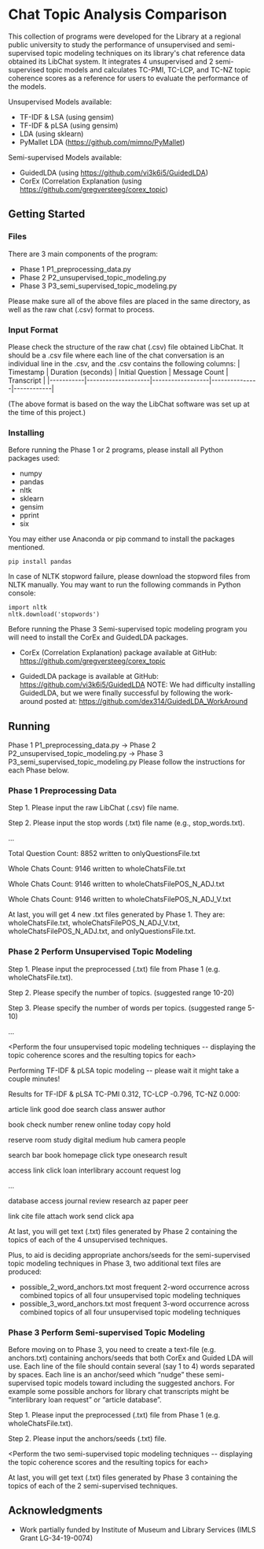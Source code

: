 # Chat Topic Analysis Comparison
This collection of programs were developed for the Library at a regional public university to study the performance of unsupervised and semi-supervised topic modeling techniques on its library's chat reference data obtained its LibChat system. It integrates 4 unsupervised and 2 semi-supervised topic models and calculates TC-PMI, TC-LCP, and TC-NZ topic coherence scores as a reference for users to evaluate the performance of the models.

Unsupervised Models available:
* TF-IDF & LSA  (using gensim)
* TF-IDF & pLSA (using gensim)
* LDA (using sklearn)
* PyMallet LDA (https://github.com/mimno/PyMallet)

Semi-supervised Models available:
* GuidedLDA (using https://github.com/vi3k6i5/GuidedLDA)
* CorEx (Correlation Explanation (using https://github.com/gregversteeg/corex_topic)

## Getting Started

### Files

There are 3 main components of the program:
* Phase 1 P1_preprocessing_data.py
* Phase 2 P2_unsupervised_topic_modeling.py
* Phase 3 P3_semi_supervised_topic_modeling.py

Please make sure all of the above files are placed in the same directory, as well as the raw chat (.csv) format to process.

### Input Format

Please check the structure of the raw chat (.csv) file obtained LibChat.  It should be a .csv file where each line of the chat conversation is an individual line in the .csv, and the .csv contains the following columns:
| Timestamp | Duration (seconds) | Initial Question | Message Count | Transcript |
|-----------|--------------------|------------------|---------------|------------|

(The above format is based on the way the LibChat software was set up at the time of this project.)

### Installing

Before running the Phase 1 or 2 programs, please install all Python packages used:

* numpy
* pandas
* nltk
* sklearn
* gensim
* pprint
* six

You may either use Anaconda or pip command to install the packages mentioned.

```
pip install pandas
```

In case of NLTK stopword failure, please download the stopword files from NLTK manually. You may want to run the following commands in Python console:

```
import nltk
nltk.download('stopwords')
```
Before running the Phase 3 Semi-supervised topic modeling program you will need to install the CorEx and GuidedLDA packages.

* CorEx (Correlation Explanation) package available at GitHub:
    https://github.com/gregversteeg/corex_topic

* GuidedLDA package is available at GitHub:
    https://github.com/vi3k6i5/GuidedLDA
    NOTE:  We had difficulty installing GuidedLDA, but we were finally successful
    by following the work-around posted at:
    https://github.com/dex314/GuidedLDA_WorkAround

## Running

Phase 1 P1_preprocessing_data.py  -> Phase 2 P2_unsupervised_topic_modeling.py -> Phase 3 P3_semi_supervised_topic_modeling.py
Please follow the instructions for each Phase below.

### Phase 1 Preprocessing Data

Step 1. Please input the raw LibChat (.csv) file name.

Step 2. Please input the stop words (.txt) file name (e.g., stop_words.txt).

...

Total Question Count: 8852 written to onlyQuestionsFile.txt

Whole Chats Count: 9146 written to wholeChatsFile.txt

Whole Chats Count: 9146 written to wholeChatsFilePOS_N_ADJ.txt

Whole Chats Count: 9146 written to wholeChatsFilePOS_N_ADJ_V.txt

At last, you will get 4 new .txt files generated by Phase 1.  They are: wholeChatsFile.txt, wholeChatsFilePOS_N_ADJ_V.txt, 
wholeChatsFilePOS_N_ADJ.txt, and onlyQuestionsFile.txt.

### Phase 2 Perform Unsupervised Topic Modeling

Step 1. Please input the preprocessed (.txt) file from Phase 1 (e.g. wholeChatsFile.txt).

Step 2. Please specify the number of topics. (suggested range 10-20)

Step 3. Please specify the number of words per topics. (suggested range 5-10)

... 

<Perform the four unsupervised topic modeling techniques -- displaying the topic coherence scores and the resulting topics for each>

Performing TF-IDF & pLSA topic modeling -- please wait it might take a couple minutes!

Results for TF-IDF & pLSA  TC-PMI 0.312, TC-LCP -0.796, TC-NZ 0.000:

article link good doe search class answer author

book check number renew online today copy hold

reserve room study digital medium hub camera people

search bar book homepage click type onesearch result

access link click loan interlibrary account request log

...

database access journal review research az paper peer

link cite file attach work send click apa

At last, you will get text (.txt) files generated by Phase 2 containing the topics of each of the 4 unsupervised techniques.

Plus, to aid is deciding appropriate anchors/seeds for the semi-supervised topic modeling techniques in Phase 3, two additional text files are produced:
* possible_2_word_anchors.txt most frequent 2-word occurrence across combined topics of all four unsupervised topic modeling techniques
* possible_3_word_anchors.txt most frequent 3-word occurrence across combined topics of all four unsupervised topic modeling techniques

### Phase 3 Perform Semi-supervised Topic Modeling

Before moving on to Phase 3, you need to create a text-file (e.g. anchors.txt) containing anchors/seeds that both CorEx and Guided LDA will use. Each line of the file should contain several (say 1 to 4) words separated by spaces.  Each line is an anchor/seed which “nudge” these semi-supervised topic models toward including the suggested anchors. For example some possible anchors for library chat transcripts might be “interlibrary loan request” or “article database”.

Step 1. Please input the preprocessed (.txt) file from Phase 1 (e.g. wholeChatsFile.txt).

Step 2. Please input the anchors/seeds (.txt) file.

<Perform the two semi-supervised topic modeling techniques -- displaying the topic coherence scores and the resulting topics for each>
    
At last, you will get text (.txt) files generated by Phase 3 containing the topics of each of the 2 semi-supervised techniques.

## Acknowledgments
* Work partially funded by Institute of Museum and Library Services (IMLS Grant LG-34-19-0074) 
